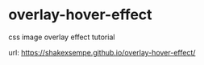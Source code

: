 # overlay-hover-effect
css image overlay effect tutorial

url: https://shakexsempe.github.io/overlay-hover-effect/


